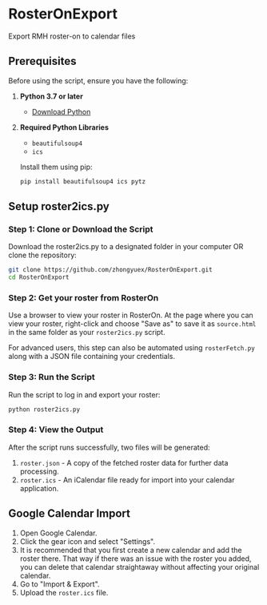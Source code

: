 # RosterOnExport
Export RMH roster-on to calendar files

## Prerequisites
Before using the script, ensure you have the following:

1. **Python 3.7 or later**
   - [Download Python](https://www.python.org/downloads/)
2. **Required Python Libraries**
   - `beautifulsoup4`
   - `ics`

   Install them using pip:
   ```bash
   pip install beautifulsoup4 ics pytz
   ```

## Setup roster2ics.py

### Step 1: Clone or Download the Script
Download the roster2ics.py to a designated folder in your computer OR clone the repository:
```bash
git clone https://github.com/zhongyuex/RosterOnExport.git
cd RosterOnExport
```

### Step 2: Get your roster from RosterOn
Use a browser to view your roster in RosterOn. At the page where you can view your roster, right-click and choose "Save as" to save it as `source.html` in the same folder as your `roster2ics.py` script.

For advanced users, this step can also be automated using `rosterFetch.py` along with a JSON file containing your credentials.

### Step 3: Run the Script
Run the script to log in and export your roster:
```bash
python roster2ics.py
```

### Step 4: View the Output
After the script runs successfully, two files will be generated:
1. `roster.json` - A copy of the fetched roster data for further data processing.
2. `roster.ics` - An iCalendar file ready for import into your calendar application.

## Google Calendar Import
1. Open Google Calendar.
2. Click the gear icon and select "Settings".
3. It is recommended that you first create a new calendar and add the roster there. That way if there was an issue with the roster you added, you can delete that calendar straightaway without
 affecting your original calendar.
4. Go to "Import & Export".
5. Upload the `roster.ics` file.
